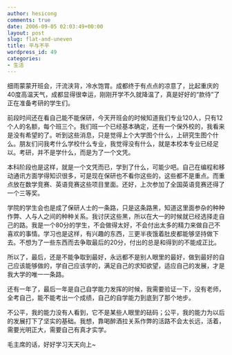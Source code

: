 ```yaml
---
author: hesicong
comments: true
date: 2006-09-05 02:03:49+00:00
layout: post
slug: flat-and-uneven
title: 平与不平
wordpress_id: 49
categories:
- 生活
---
```



细雨蒙蒙开班会，汗流浃背，冷水饱胃。成都终于有点点的凉意了，比起重庆的40度高温天气，成都显得很幸运，刚刚开学不久就降温了，真是好好的“款待”了正在准备考研的学生们。

前段时间还在看自己能不能保研，今天开班会的时候知道我们专业120人，只有12个人的名额，每个班三个。我们班一个已经基本确定，还有一个保外校的，我看来是没有希望的了。听到这些消息，只是觉得上个大学图个什么，上研究生图个什么。朋友们问我考什么学校什么专业，我觉得没有什么，就是本校本专业已经足以。考研，并不是学什么，而是为了一个文凭。

本科阶段也是这样，就是一个文凭而已，学到了什么，可能少吧。自己在编程和移动通讯方面学得知识很多，可是现在保研也不看你这些的，这些都不是重点。而重点放在数学竞赛、英语竞赛这些项目里面。还好，上次参加了全国英语竞赛还得了一个三等奖。

学院的学生会也是成了保研人士的一条路，只是这条路黑，知道这里面参杂的种种作弊、人与人之间的种种关系。我讨厌这些黑，所以在大一的时候就已经选择走自己的路。我是一个80分的学生，不会做得太好，不会付出太多的精力来做自己不喜欢的事情。学习也是这样，有兴趣的东西，三更半夜饿着肚皮都能够坚持做下去。不想为了一些东西而去争取最后的20分，付出的总是和得到的不能成正比。

所以了，最后，还是不能争取到最好，永远都不是别人眼里的最好，做到最好的自己应该能够做的，学自己应该学的，满足自己的求知欲望，适应自己的发展，才是我大学的唯一一条路。

还有一年了，最后一年是自己自学能力发挥的时候，我需要验证一下，没有老师，全考自己，能不能考出一个成绩，自己的自学能力到底到了那个地步。

不公平，我的能力没有人看到，它不是某些人眼里的砝码；公平，我的能力为以后的发展打下了坚实的基础。我想，靠喝醉酒拉关系作弊的活路不会太长远，活着，需要光明正大，需要自己有真才实学。

毛主席的话，好好学习天天向上~
